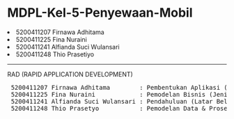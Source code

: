 # MDPL-Kel-5-Penyewaan-Mobil
<li>5200411207 Firnawa Adhitama</li>
<li>5200411225 Fina Nuraini </li>
<li>5200411241 Alfianda Suci Wulansari </li>
<li>5200411248 Thio Prasetiyo </li>

 <hr>
 RAD (RAPID APPLICATION DEVELOPMENT)
 <pre>
 5200411207 Firnawa Adhitama        : Pembentukan Aplikasi (Pembentukan Penjelasan Aplikasi & Kode Progam), Pengujian & Turnover (Proses Pengujian Sistem, Fungsi Jalannya Sistem)
 5200411225 Fina Nuraini            : Pemodelan Bisnis (Jenis Sistem, Bahasa Pemrograman, Kebutuhan Hardware, Kebutuhan Software, Kebutuhan Input, Kebutuhtan Informasi, Kebutuhan Antar Muka)
 5200411241 Alfianda Suci Wulansari : Pendahuluan (Latar Belakang Sistem, Tujuan, Batasan Masalah)
 5200411248 Thio Prasetyo           : Pemodelan Data & Proses (Arsitektur Sistem, Use Case Diagram, Activity Diagram, Sequence Diagram, Class Diagram)
 </pre>
